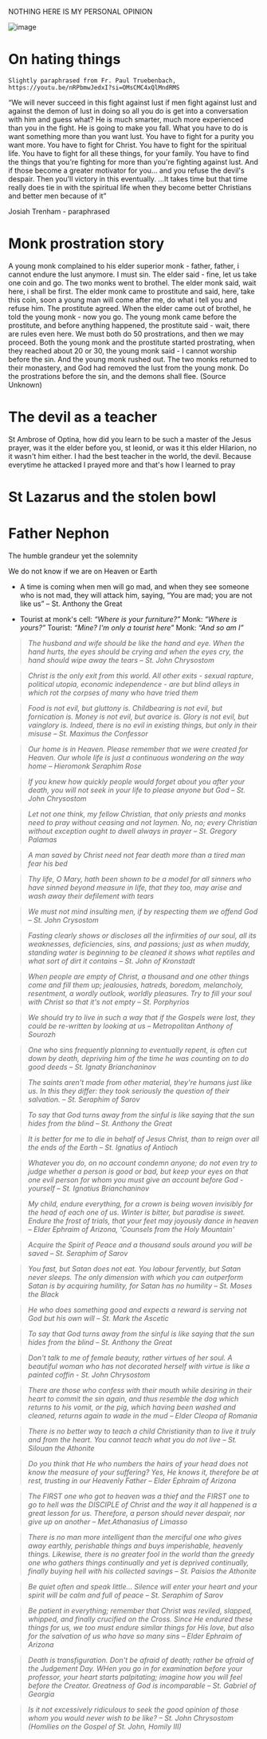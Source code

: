 NOTHING HERE IS MY PERSONAL OPINION

![image](depart_from_me.webp)

# On hating things

`Slightly paraphrased from Fr. Paul Truebenbach, https://youtu.be/nRPbmwJedxI?si=OMsCMC4xQlMndRMS`

&ldquo;We will never succeed in this fight against lust if men fight against lust and against the demon of lust in doing so all you do is get into a conversation with him and guess what? He is much smarter, much more experienced than you in the fight. He is going to make you fall. What you have to do is want something more than you want lust. You have to fight for a purity you want more. You have to fight for Christ. You have to fight for the spiritual life. You have to fight for all these things, for your family. You have to find the things that you're fighting for more than you're fighting against lust. And if those become a greater motivator for you... and you refuse the devil's despair. Then you'll victory in this eventually. ...It takes time but that time really does tie in with the spiritual life when they become better Christians and better men because of it&rdquo;

Josiah Trenham - paraphrased

# Monk prostration story

A young monk complained to his elder superior monk - father, father, i cannot endure the lust anymore. I must sin. The elder said - fine, let us take one coin and go. The two monks went to brothel. The elder monk said, wait here, i shall be first. The elder monk came to prostitute and said, here, take this coin, soon a young man will come after me, do what i tell you and refuse him. The prostitute agreed. When the elder came out of brothel, he told the young monk - now you go. The young monk came before the prostitute, and before anything happened, the prostitute said - wait, there are rules even here. We must both do 50 prostrations, and then we may proceed. Both the young monk and the prostitute started prostrating, when they reached about 20 or 30, the young monk said - I cannot worship before the sin. And the young monk rushed out. The two monks returned to their monastery, and God had removed the lust from the young monk. Do the prostrations before the sin, and the demons shall flee. (Source Unknown)

# The devil as a teacher

St Ambrose of Optina, how did you learn to be such a master of the Jesus prayer, was it the elder before you, st leonid, or was it this elder Hilarion, no it wasn't him either. I had the best teacher in the world, the devil. Because everytime he attacked I prayed more and that's how I learned to pray

# St Lazarus and the stolen bowl

# Father Nephon

The humble grandeur yet the solemnity

We do not know if we are on Heaven or Earth

- A time is coming when men will go mad, and when they see someone who is not mad, they will attack him, saying, &ldquo;You are mad; you are not like us&rdquo; &ndash; St. Anthony the Great


- Tourist at monk's cell: <i>&ldquo;Where is your furniture?&rdquo;</i> Monk: <i>&ldquo;Where is yours?&rdquo;</i> Tourist: <i>&ldquo;Mine? I'm only a tourist here&rdquo;</i> Monk: <i>&ldquo;And so am I&rdquo;

> _The husband and wife should be like the hand and eye. When the hand hurts, the eyes should be crying and when the eyes cry, the hand should wipe away the tears_ &ndash; St. John Chrysostom

> _Christ is the only exit from this world. All other exits - sexual rapture, political utopia, economic independence - are but blind alleys in which rot the corpses of many who have tried them_

> _Food is not evil, but gluttony is. Childbearing is not evil, but fornication is. Money is not evil, but avarice is. Glory is not evil, but vainglory is. Indeed, there is no evil in existing things, but only in their misuse_ &ndash; St. Maximus the Confessor

> _Our home is in Heaven. Please remember that we were created for Heaven. Our whole life is just a continuous wondering on the way home_ &ndash; Hieromonk Seraphim Rose

> _If you knew how quickly people would forget about you after your death, you will not seek in your life to please anyone but God_ &ndash; St. John Chrysostom

> _Let not one think, my fellow Christian, that only priests and monks need to pray without ceasing and not laymen. No, no; every Christian without exception ought to dwell always in prayer_ &ndash; St. Gregory Palamas

> A man saved by Christ need not fear death more than a tired man fear his bed

> _Thy life, O Mary, hath been shown to be a model for all sinners who have sinned beyond measure in life, that they too, may arise and wash away their defilement with tears_

>  _We must not mind insulting men, if by respecting them we offend God_ &ndash; St. John Crysostom

> _Fasting clearly shows or discloses all the infirmities of our soul, all its weaknesses, deficiencies, sins, and passions; just as when muddy, standing water is beginning to be cleaned it shows what reptiles and what sort of dirt it contains_ &ndash; St. John of Kronstadt

> _When people are empty of Christ, a thousand and one other things come and fill them up; jealousies, hatreds, boredom, melancholy, resentment, a wordly outlook, worldly pleasures. Try to fill your soul with Christ so that it's not empty_ &ndash; St. Porphyrios

> _We should try to live in such a way that if the Gospels were lost, they could be re-written by looking at us_ &ndash; Metropolitan Anthony of Sourozh

> _One who sins frequently planning to eventually repent, is often cut down by death, depriving him of the time he was counting on to do good deeds_ &ndash; St. Ignaty Brianchaninov 

> _The saints aren&apos;t made from other material, they&apos;re humans just like us. In this they differ: they took seriously the question of their salvation._ &ndash; St. Seraphim of Sarov

> _To say that God turns away from the sinful is like saying that the sun hides from the blind_ &ndash; St. Anthony the Great

> _It is better for me to die in behalf of Jesus Christ, than to reign over all the ends of the Earth_ &ndash; St. Ignatius of Antioch

> _Whatever you do, on no account condemn anyone; do not even try to judge whether a person is good or bad, but keep your eyes on that one evil person for whom you must give an account before God - yourself_ &ndash; St. Ignatius Brianchaninov

> _My child, endure everything, for a crown is being woven invisibly for the head of each one of us. Winter is bitter, but paradise is sweet. Endure the frost of trials, that your feet may joyously dance in heaven_ &ndash; Elder Ephraim of Arizona, &apos;Counsels from the Holy Mountain&apos;

> _Acquire the Spirit of Peace and a thousand souls around you will be saved_ &ndash; St. Seraphim of Sarov

> _You fast, but Satan does not eat. You labour fervently, but Satan never sleeps. The only dimension with which you can outperform Satan is by acquiring humility, for Satan has no humility_ &ndash; St. Moses the Black

> _He who does something good and expects a reward is serving not God but his own will_ &ndash; St. Mark the Ascetic

> _To say that God turns away from the sinful is like saying that the sun hides from the blind_ &ndash; St. Anthony the Great

> _Don't talk to me of female beauty, rather virtues of her soul. A beautiful woman who has not decorated herself with virtue is like a painted coffin_ - St. John Chrysostom

> _There are those who confess with their mouth while desiring in their heart to commit the sin again, and thus resemble the dog which returns to his vomit, or the pig, which having been washed and cleaned, returns again to wade in the mud_ &ndash; Elder Cleopa of Romania

> _There is no better way to teach a child Christianity than to live it truly and from the heart. You cannot teach what you do not live_ &ndash; St. Silouan the Athonite

> _Do you think that He who numbers the hairs of your head does not know the measure of your suffering? Yes, He knows it, therefore be at rest, trusting in our Heavenly Father_ &ndash; Elder Ephraim of Arizona

> _The FIRST one who got to heaven was a thief and the FIRST one to go to hell was the DISCIPLE of Christ and the way it all happened is a great lesson for us. Therefore, a person should never despair, nor give up on another_ &ndash; Met.Athanasius of Limasso

> _There is no man more intelligent than the merciful one who gives away earthly, perishable things and buys imperishable, heavenly things. Likewise, there is no greater fool in the world than the greedy one who gathers things continually and yet is deprived continually, finally buying hell with his collected savings_ &ndash; St. Paisios the Athonite

> _Be quiet often and speak little&hellip; Silence will enter your heart and your spirit will be calm and full of peace_ &ndash; St. Seraphim of Sarov

> _Be patient in everything; remember that Christ was reviled, slapped, whipped, and finally crucified on the Cross. Since He endured these things for us, we too must endure similar things for His love, but also for the salvation of us who have so many sins_ &ndash; Elder Ephraim of Arizona

> _Death is transfiguration. Don't be afraid of death; rather be afraid of the Judgement Day. WHen you go in for examination before your professor, your heart starts palpitating; imagine how you will feel before the Creator. Greatness of God is incomparable_ &ndash; St. Gabriel of Georgia

> _Is it not excessively ridiculous to seek the good opinion of those whom you would never wish to be like?_ &ndash; St. John Chrysostom (Homilies on the Gospel of St. John, Homily III)
